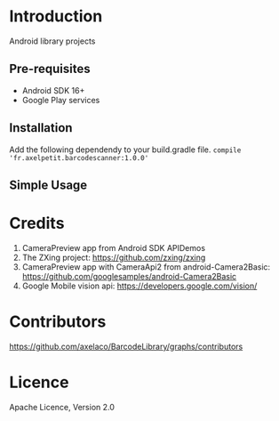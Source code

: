 Introduction
============

Android library projects

Pre-requisites
--------------
- Android SDK 16+
- Google Play services

Installation
------------

Add the following dependendy to your build.gradle file.
`compile 'fr.axelpetit.barcodescanner:1.0.0'`

Simple Usage
------------

Credits
=======
1. CameraPreview app from Android SDK APIDemos
2. The ZXing project: https://github.com/zxing/zxing
3. CameraPreview app with CameraApi2 from android-Camera2Basic: https://github.com/googlesamples/android-Camera2Basic
4. Google Mobile vision api: https://developers.google.com/vision/

Contributors
============
https://github.com/axelaco/BarcodeLibrary/graphs/contributors

Licence
=======
Apache Licence, Version 2.0
